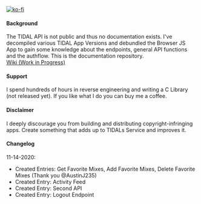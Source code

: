 [![ko-fi](https://www.ko-fi.com/img/githubbutton_sm.svg)](https://ko-fi.com/H2H12FS8P)
#### Background
The TIDAL API is not public and thus no documentation exists. I've decompiled various TIDAL App Versions and debundled the Browser JS App to gain some knowledge about the endpoints, general API functions and the authflow. This is the documentation repository.\
[Wiki (Work in Progress)](https://github.com/openTIDAL/docTIDAL/wiki)

#### Support
I spend hundreds of hours in reverse engineering and writing a C Library (not released yet). If you like what I do you can buy me a coffee.

#### Disclaimer
I deeply discourage you from building and distributing copyright-infringing apps. Create something that adds up to TIDALs Service and improves it.

#### Changelog

11-14-2020:
  - Created Entries: Get Favorite Mixes, Add Favorite Mixes, Delete Favorite Mixes (Thank you @AustinJ235)
  - Created Entry: Activity Feed 
  - Created Entry: Second API
  - Created Entry: Logout Endpoint
